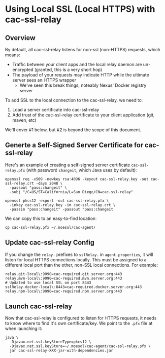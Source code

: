 Using Local SSL (Local HTTPS) with cac-ssl-relay
================

Overview
----------------

By default, all cac-ssl-relay listens for non-ssl (non-HTTPS) requests, which means:

* Traffic between your client apps and the local relay daemon are un-encrypted (granted, this is a very short hop)
* The payload of your requests may indicate HTTP while the ultimate server sees an HTTPS wrapper
	* We've seen this break things, noteably Nexus' Docker registry server

To add SSL to the local connection to the cac-ssl-relay, we need to:

1. Load a server certificate into cac-ssl-relay
2. Add trust of the cac-ssl-relay certificate to your client application (git, maven, etc)

We'll cover #1 below, but #2 is beyond the scope of this document.


Generte a Self-Signed Server Certificate for cac-ssl-relay 
----------------

Here's an example of creating a self-signed server certificate `cac-ssl-relay.pfx` (with password `changeit`, which Java uses by default):

	openssl req -x509 -newkey rsa:4096 -keyout cac-ssl-relay.key -out cac-ssl-relay.crt -days 2048 \
	  -passout "pass:changeit" \
	  -subj "/C=US/ST=California/L=San Diego/CN=cac-ssl-relay"

	openssl pkcs12 -export -out cac-ssl-relay.pfx \
	  -inkey cac-ssl-relay.key -in cac-ssl-relay.crt \
	  -passin "pass:changeit" -passout "pass:changeit

We can copy this to an easy-to-find location:

	cp cac-ssl-relay.pfx ~/.moesol/cac-agent/


Update cac-ssl-relay Config
----------------

If you change the `relay.` prefixes to `sslRelay.` in `agent.properties`,
it will listen for local HTTPS connections locally. This must be assigned
to a different local port than the other, non-SSL local connections.
For example:

	relay.git-local\:9090=cac-required.git.server.org:443
	relay.mvn-local\:9090=cac-required.mvn.server.org:443
	# Updated to use local SSL on port 8443
	sslRelay.docker-local\:8443=cac-required.docker.server.org:443
	relay.npm-local\:9090=cac-required.npm.server.org:443



Launch cac-ssl-relay
----------------

Now that cac-ssl-relay is configured to listen for HTTPS requests, it needs to know where
to find it's own certificate/key. We point to the `.pfx` file at when launching it:

	java \
	  -Djavax.net.ssl.keyStoreType=pkcs12 \
	  -Djavax.net.ssl.keyStore=~/.moesol/cac-agent/cac-ssl-relay.pfx \
	  jar cac-ssl-relay-XXX-jar-with-dependencies.jar

